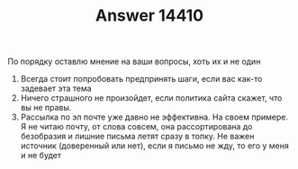 ﻿---
title: "Answer 14410"
se.owner.user_id: 209304
se.owner.display_name: "Dmitry"
se.owner.link: "https://ru.meta.stackoverflow.com/users/209304/dmitry"
se.answer_id: 14410
se.question_id: 14406
se.post_type: answer
se.is_accepted: False
---
<p>По порядку оставлю мнение на ваши вопросы, хоть их и не один</p>
<ol>
<li>Всегда стоит попробовать предпринять шаги, если вас как-то задевает эта тема</li>
<li>Ничего страшного не произойдет, если политика сайта скажет, что вы не правы.</li>
<li>Рассылка по эл почте уже давно не эффективна. На своем примере. Я не читаю почту, от слова совсем, она рассортирована до безобразия и лишние письма летят сразу в топку. Не важен источник (доверенный или нет), если я письмо не жду, то его у меня и не будет</li>
</ol>
